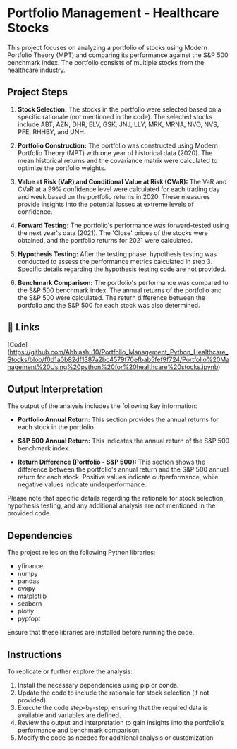 # Portfolio Management - Healthcare  Stocks

This project focuses on analyzing a portfolio of stocks using Modern Portfolio Theory (MPT) and comparing its performance against the S&P 500 benchmark index. The portfolio consists of multiple stocks from the healthcare industry.

## Project Steps

1. **Stock Selection:** The stocks in the portfolio were selected based on a specific rationale (not mentioned in the code). The selected stocks include ABT, AZN, DHR, ELV, GSK, JNJ, LLY, MRK, MRNA, NVO, NVS, PFE, RHHBY, and UNH.

2. **Portfolio Construction:** The portfolio was constructed using Modern Portfolio Theory (MPT) with one year of historical data (2020). The mean historical returns and the covariance matrix were calculated to optimize the portfolio weights.

3. **Value at Risk (VaR) and Conditional Value at Risk (CVaR):** The VaR and CVaR at a 99% confidence level were calculated for each trading day and week based on the portfolio returns in 2020. These measures provide insights into the potential losses at extreme levels of confidence.

4. **Forward Testing:** The portfolio's performance was forward-tested using the next year's data (2021). The 'Close' prices of the stocks were obtained, and the portfolio returns for 2021 were calculated.

5. **Hypothesis Testing:** After the testing phase, hypothesis testing was conducted to assess the performance metrics calculated in step 3. Specific details regarding the hypothesis testing code are not provided.

6. **Benchmark Comparison:** The portfolio's performance was compared to the S&P 500 benchmark index. The annual returns of the portfolio and the S&P 500 were calculated. The return difference between the portfolio and the S&P 500 for each stock was also determined.

## 🔗 Links
[Code] (https://github.com/Abhiashu10/Portfolio_Management_Python_Healthcare_Stocks/blob/f0d1a0b82df1387a2bc4579f70efbab5fef9f724/Portfolio%20Management%20Using%20python%20for%20healthcare%20stocks.ipynb)

## Output Interpretation

The output of the analysis includes the following key information:

- **Portfolio Annual Return:** This section provides the annual returns for each stock in the portfolio.

- **S&P 500 Annual Return:** This indicates the annual return of the S&P 500 benchmark index.

- **Return Difference (Portfolio - S&P 500):** This section shows the difference between the portfolio's annual return and the S&P 500 annual return for each stock. Positive values indicate outperformance, while negative values indicate underperformance.

Please note that specific details regarding the rationale for stock selection, hypothesis testing, and any additional analysis are not mentioned in the provided code.

## Dependencies

The project relies on the following Python libraries:

- yfinance
- numpy
- pandas
- cvxpy
- matplotlib
- seaborn
- plotly
- pypfopt

Ensure that these libraries are installed before running the code.

## Instructions

To replicate or further explore the analysis:

1. Install the necessary dependencies using pip or conda.
2. Update the code to include the rationale for stock selection (if not provided).
3. Execute the code step-by-step, ensuring that the required data is available and variables are defined.
4. Review the output and interpretation to gain insights into the portfolio's performance and benchmark comparison.
5. Modify the code as needed for additional analysis or customization



